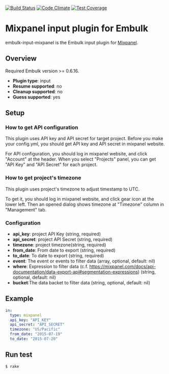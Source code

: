 [![Build Status](https://travis-ci.org/treasure-data/embulk-input-mixpanel.svg?branch=master)](https://travis-ci.org/treasure-data/embulk-input-mixpanel)
[![Code Climate](https://codeclimate.com/github/treasure-data/embulk-input-mixpanel/badges/gpa.svg)](https://codeclimate.com/github/treasure-data/embulk-input-mixpanel)
[![Test Coverage](https://codeclimate.com/github/treasure-data/embulk-input-mixpanel/badges/coverage.svg)](https://codeclimate.com/github/treasure-data/embulk-input-mixpanel/coverage)

# Mixpanel input plugin for Embulk

embulk-input-mixpanel is the Embulk input plugin for [Mixpanel](https://mixpanel.com).

## Overview

Required Embulk version >= 0.6.16.

* **Plugin type**: input
* **Resume supported**: no
* **Cleanup supported**: no
* **Guess supported**: yes

## Setup

### How to get API configuration

This plugin uses API key and API secret for target project. Before you make your config.yml, you should get API key and API secret in mixpanel website.

For API configuration, you should log in mixpanel website, and click "Account" at the header. When you select "Projects" panel, you can get "API Key" and "API Secret" for each project.

### How to get project's timezone

This plugin uses project's timezone to adjust timestamp to UTC.

To get it, you should log in mixpanel website, and click gear icon at the lower left. Then an opened dialog shows timezone at "Timezone" column in "Management" tab.

### Configuration

- **api_key**: project API Key (string, required)
- **api_secret**: project API Secret (string, required)
- **timezone**: project timezone(string, required)
- **from_date**: From date to export (string, required)
- **to_date**: To date to export (string, required)
- **event**: The event or events to filter data (array, optional, default: nil)
- **where**: Expression to filter data (c.f. https://mixpanel.com/docs/api-documentation/data-export-api#segmentation-expressions) (string, optional, default: nil)
- **bucket**:The data backet to filter data (string, optional, default: nil)

## Example

```yaml
in:
  type: mixpanel
  api_key: "API_KEY"
  api_secret: "API_SECRET"
  timezone: "US/Pacific"
  from_date: "2015-07-19"
  to_date: "2015-07-20"
```

## Run test

```
$ rake
```
